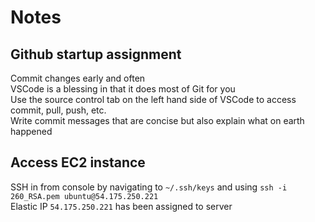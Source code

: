 # Notes
## Github startup assignment

Commit changes early and often\
VSCode is a blessing in that it does most of Git for you\
Use the source control tab on the left hand side of VSCode to access commit, pull, push, etc.\
Write commit messages that are concise but also explain what on earth happened

## Access EC2 instance
SSH in from console by navigating to `~/.ssh/keys` and using `ssh -i 260_RSA.pem ubuntu@54.175.250.221`\
Elastic IP `54.175.250.221` has been assigned to server 
